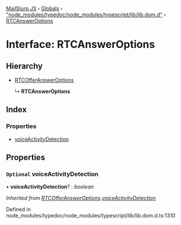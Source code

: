 [MailSlurp JS](../README.md) › [Globals](../globals.md) › ["node_modules/typedoc/node_modules/typescript/lib/lib.dom.d"](../modules/_node_modules_typedoc_node_modules_typescript_lib_lib_dom_d_.md) › [RTCAnswerOptions](_node_modules_typedoc_node_modules_typescript_lib_lib_dom_d_.rtcansweroptions.md)

# Interface: RTCAnswerOptions

## Hierarchy

* [RTCOfferAnswerOptions](_node_modules_typedoc_node_modules_typescript_lib_lib_dom_d_.rtcofferansweroptions.md)

  ↳ **RTCAnswerOptions**

## Index

### Properties

* [voiceActivityDetection](_node_modules_typedoc_node_modules_typescript_lib_lib_dom_d_.rtcansweroptions.md#optional-voiceactivitydetection)

## Properties

### `Optional` voiceActivityDetection

• **voiceActivityDetection**? : *boolean*

*Inherited from [RTCOfferAnswerOptions](_node_modules_typedoc_node_modules_typescript_lib_lib_dom_d_.rtcofferansweroptions.md).[voiceActivityDetection](_node_modules_typedoc_node_modules_typescript_lib_lib_dom_d_.rtcofferansweroptions.md#optional-voiceactivitydetection)*

Defined in node_modules/typedoc/node_modules/typescript/lib/lib.dom.d.ts:1310
